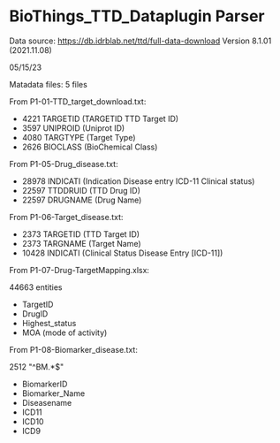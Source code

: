 # BioThings_TTD_Dataplugin Parser
Data source: https://db.idrblab.net/ttd/full-data-download
Version 8.1.01 (2021.11.08)

05/15/23

Matadata files: 5 files

From P1-01-TTD_target_download.txt:
- 4221 TARGETID (TARGETID	TTD Target ID)
- 3597 UNIPROID (Uniprot ID)
- 4080 TARGTYPE (Target Type)
- 2626 BIOCLASS (BioChemical Class)


From P1-05-Drug_disease.txt:
- 28978 INDICATI (Indication	Disease entry	ICD-11	Clinical status)
- 22597 TTDDRUID (TTD Drug ID)
- 22597 DRUGNAME (Drug Name)


From P1-06-Target_disease.txt:
- 2373 TARGETID (TTD Target ID)
- 2373 TARGNAME (Target Name)
- 10428 INDICATI (Clinical Status	Disease Entry [ICD-11])

From P1-07-Drug-TargetMapping.xlsx:

44663 entities
- TargetID
- DrugID
- Highest_status
- MOA (mode of activity)

From P1-08-Biomarker_disease.txt:

2512 "^BM.*$"
- BiomarkerID
- Biomarker_Name
- Diseasename
- ICD11
- ICD10
- ICD9

